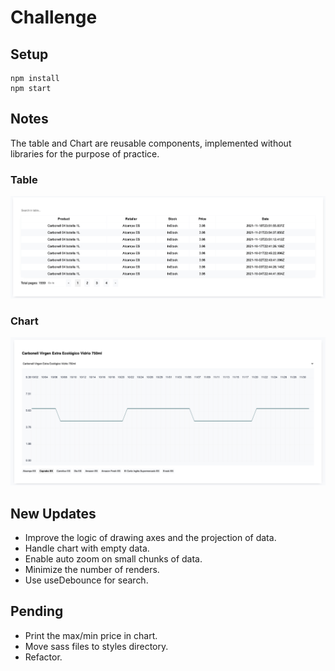 # Challenge

## Setup

```
npm install
npm start
```

## Notes

The table and Chart are reusable components, implemented without libraries for the purpose of practice.

### Table
![image info](./doc/img/table.png)

### Chart
![image info](./doc/img/plot.png)

## New Updates
- Improve the logic of drawing axes and the projection of data.
- Handle chart with empty data.
- Enable auto zoom on small chunks of data.
- Minimize the number of renders.
- Use useDebounce for search.

## Pending
- Print the max/min price in chart.
- Move sass files to styles directory.
- Refactor.
